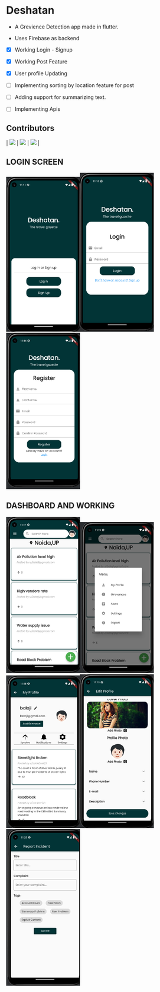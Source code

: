 # Deshatan

- A Grevience Detection app made in flutter.

- Uses Firebase as backend 

- [x] Working Login - Signup

- [x] Working Post Feature

- [x] User profile Updating

- [ ] Implementing sorting by location feature for post

- [ ] Adding support for summarizing text.

- [ ] Implementing Apis 

## Contributors

| [<img src="https://github.com/SHAY2407.png?size=50" width="50"/>](https://github.com/SHAY2407) | [<img src="https://github.com/Balajithegr8.png?size=50" width="50"/>](https://github.com/Balajithegr8) | [<img src="https://github.com/Dhruvch1244.png?size=50" width="50"/>](https://github.com/Dhruvch1244) |  

## LOGIN SCREEN  

<img src="images/index.png?size=200" width="200"/><img src="images/signin.png?size=200" width="200"/><img src="images/signup.png?size=200" width="200"/>

## DASHBOARD AND WORKING

<img src="images/Dashboard.png?size=200" width="200"/><img src="images/Navigation.png?size=200" width="200"/><img src="images/Myprofile.png?size=200" width="200"/><img src="images/Editprofile.png?size=200" width="200"/><img src="images/Report.png?size=200" width="200"/>
